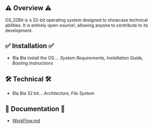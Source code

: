 ## ⚠ Overview ⚠
OS_32Bit is a 32-bit operating system designed to showcase technical abilities. 
It is entirely open-source!, allowing anyone to contribute to its development.
## ✅ Installation ✅
- Bla Bla install the OS....
 *System Requirements, Installation Guide, Booting Instructions*
## 🛠 Technical 🛠
- Bla Bla 32 bit...
  *Architecture, File System*
## 📖 Documentation 📖
- [WorkFlow.md](https://github.com/IlanVinograd/OS_32Bit/blob/main/WorkFlow.md)
  
